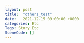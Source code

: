 ```yaml
---
layout: post
title:  "others_test"
date:   2021-12-15 09:00:00 +0000
categories: Etc
Tags: Story Etc
SceneCode: []
---
```

